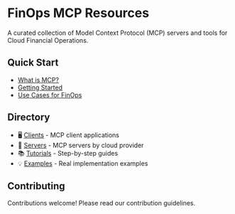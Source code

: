 # FinOps MCP Resources

A curated collection of Model Context Protocol (MCP) servers and tools for Cloud Financial Operations.

## Quick Start
- [What is MCP?](docs/what-is-mcp.md)
- [Getting Started](docs/getting-started.md)
- [Use Cases for FinOps](docs/finops-use-cases.md)

## Directory
- 🖥️ [Clients](clients/) - MCP client applications
- 🔧 [Servers](servers/) - MCP servers by cloud provider
- 📚 [Tutorials](tutorials/) - Step-by-step guides
- 💡 [Examples](examples/) - Real implementation examples

## Contributing
Contributions welcome! Please read our contribution guidelines.
